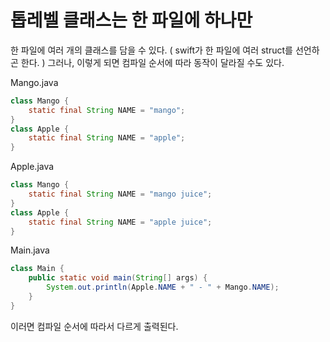 # 톱레벨 클래스는 한 파일에 하나만

한 파일에 여러 개의 클래스를 담을 수 있다. ( swift가 한 파일에 여러 struct를 선언하곤 한다. ) 그러나, 이렇게 되면 컴파일 순서에 따라 동작이 달라질 수도 있다. 

Mango.java
```java
class Mango {
    static final String NAME = "mango";
}
class Apple {
    static final String NAME = "apple";
}
```

Apple.java
```java
class Mango {
    static final String NAME = "mango juice";
}
class Apple {
    static final String NAME = "apple juice";
}
```

Main.java
```java
class Main {
    public static void main(String[] args) {
        System.out.println(Apple.NAME + " - " + Mango.NAME);
    }
}
```

이러면 컴파일 순서에 따라서 다르게 출력된다. 